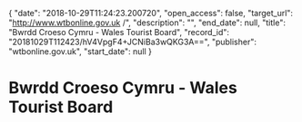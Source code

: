 {
  "date": "2018-10-29T11:24:23.200720", 
  "open_access": false, 
  "target_url": "http://www.wtbonline.gov.uk /", 
  "description": "", 
  "end_date": null, 
  "title": "Bwrdd Croeso Cymru - Wales Tourist Board", 
  "record_id": "20181029T112423/hV4VpgF4+JCNiBa3wQKG3A==", 
  "publisher": "wtbonline.gov.uk", 
  "start_date": null
}

# Bwrdd Croeso Cymru - Wales Tourist Board

